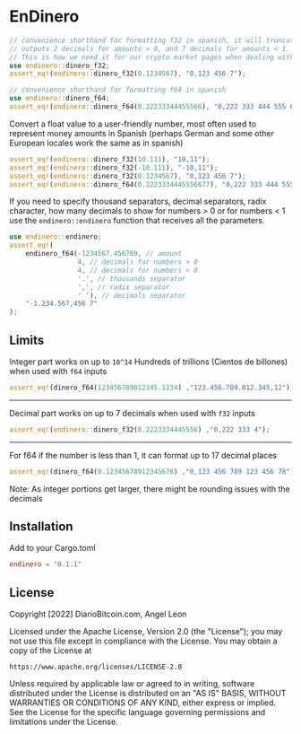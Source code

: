 # EnDinero

```rust
// convenience shorthand for formatting f32 in spanish, it will truncate the decimals we don't want
// outputs 2 decimals for amounts > 0, and 7 decimals for amounts < 1.
// This is how we need it for our crypto market pages when dealing with some crapcoins that trade in very small amounts
use endinero::dinero_f32;
assert_eq!(endinero::dinero_f32(0.1234567), "0,123 456 7");
```

```rust
// convenience shorthand for formatting f64 in spanish
use endinero::dinero_f64;
assert_eq!(endinero::dinero_f64(0.22233344455566), "0,222 333 444 555 66");
```

Convert a float value to a user-friendly number, most often used to represent money amounts in Spanish (perhaps German and some other European locales work the same as in spanish)

```rust
assert_eq!(endinero::dinero_f32(10.111), "10,11");
assert_eq!(endinero::dinero_f32(-10.111), "-10,11");
assert_eq!(endinero::dinero_f32(0.1234567), "0,123 456 7");
assert_eq!(endinero::dinero_f64(0.2223334445556677), "0,222 333 444 555 666 77");
```

If you need to specify thousand separators, decimal separators, radix character, how many decimals to show for numbers > 0 or for numbers < 1
use the `endinero::endinero` function that receives all the parameters.

```rust
use endinero::endinero;
assert_eq!(
    endinero_f64(-1234567.456789, // amount 
                 4, // decimals for numbers > 0
                 4, // decimals for numbers < 0
                 '.', // thousands separator
                 ',', // radix separator
                 ' '), // decimals separator
    "-1.234.567,456 7"
);
```


## Limits

Integer part works on up to `10^14` Hundreds of trillions (Cientos de billones) when used with `f64` inputs 

```rust
assert_eq!(dinero_f64(123456789012345.1234) ,"123.456.789.012.345,12");
```

<hr>

Decimal part works on up to 7 decimals when used with `f32` inputs

```rust
assert_eq!(endinero::dinero_f32(0.2223334445556) ,"0,222 333 4");
```

<hr>

For f64 if the number is less than 1, it can format up to 17 decimal places
```rust
assert_eq!(dinero_f64(0.12345678912345678) ,"0,123 456 789 123 456 78");
```

Note: As integer portions get larger, there might be rounding issues with the decimals

## Installation

Add to your Cargo.toml
```toml
endinero = "0.1.1"
```

## License
Copyright [2022] DiarioBitcoin.com, Angel Leon

Licensed under the Apache License, Version 2.0 (the "License");
you may not use this file except in compliance with the License.
You may obtain a copy of the License at

    https://www.apache.org/licenses/LICENSE-2.0

Unless required by applicable law or agreed to in writing, software
distributed under the License is distributed on an "AS IS" BASIS,
WITHOUT WARRANTIES OR CONDITIONS OF ANY KIND, either express or implied.
See the License for the specific language governing permissions and
limitations under the License.
